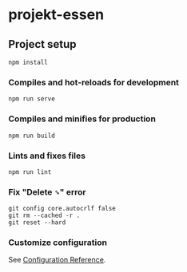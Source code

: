 # projekt-essen

## Project setup
```
npm install
```

### Compiles and hot-reloads for development
```
npm run serve
```

### Compiles and minifies for production
```
npm run build
```

### Lints and fixes files
```
npm run lint
```

### Fix "Delete `␍`" error
```
git config core.autocrlf false 
git rm --cached -r . 
git reset --hard
```

### Customize configuration
See [Configuration Reference](https://cli.vuejs.org/config/).
